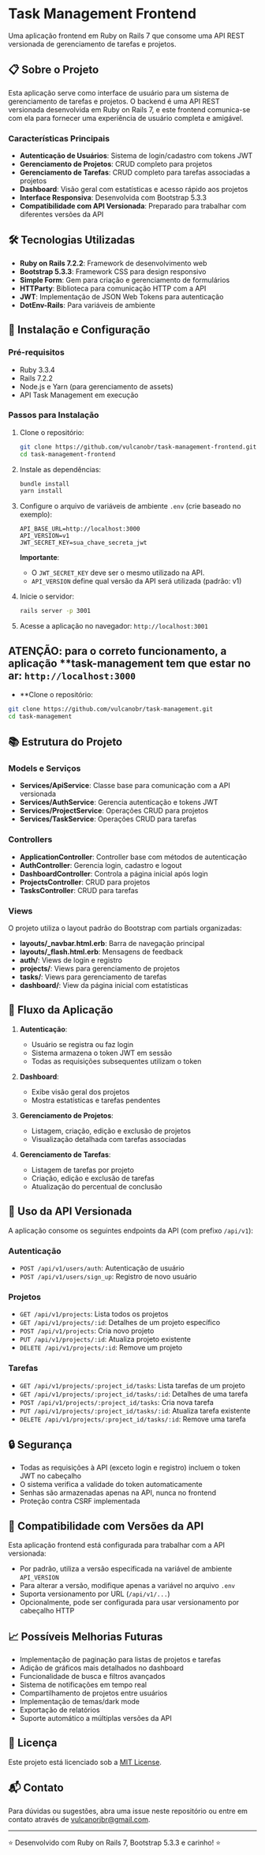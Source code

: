 # Task Management Frontend

Uma aplicação frontend em Ruby on Rails 7 que consome uma API REST versionada de gerenciamento de tarefas e projetos.

## 📋 Sobre o Projeto

Esta aplicação serve como interface de usuário para um sistema de gerenciamento de tarefas e projetos. O backend é uma API REST versionada desenvolvida em Ruby on Rails 7, e este frontend comunica-se com ela para fornecer uma experiência de usuário completa e amigável.

### Características Principais

- **Autenticação de Usuários**: Sistema de login/cadastro com tokens JWT
- **Gerenciamento de Projetos**: CRUD completo para projetos
- **Gerenciamento de Tarefas**: CRUD completo para tarefas associadas a projetos
- **Dashboard**: Visão geral com estatísticas e acesso rápido aos projetos
- **Interface Responsiva**: Desenvolvida com Bootstrap 5.3.3
- **Compatibilidade com API Versionada**: Preparado para trabalhar com diferentes versões da API

## 🛠️ Tecnologias Utilizadas

- **Ruby on Rails 7.2.2**: Framework de desenvolvimento web
- **Bootstrap 5.3.3**: Framework CSS para design responsivo
- **Simple Form**: Gem para criação e gerenciamento de formulários
- **HTTParty**: Biblioteca para comunicação HTTP com a API
- **JWT**: Implementação de JSON Web Tokens para autenticação
- **DotEnv-Rails**: Para variáveis de ambiente

## 🚀 Instalação e Configuração

### Pré-requisitos

- Ruby 3.3.4
- Rails 7.2.2
- Node.js e Yarn (para gerenciamento de assets)
- API Task Management em execução

### Passos para Instalação

1. Clone o repositório:

   ```bash
   git clone https://github.com/vulcanobr/task-management-frontend.git
   cd task-management-frontend
   ```

2. Instale as dependências:

   ```bash
   bundle install
   yarn install
   ```

3. Configure o arquivo de variáveis de ambiente `.env` (crie baseado no exemplo):

   ```
   API_BASE_URL=http://localhost:3000
   API_VERSION=v1
   JWT_SECRET_KEY=sua_chave_secreta_jwt
   ```

   **Importante**:

   - O `JWT_SECRET_KEY` deve ser o mesmo utilizado na API.
   - `API_VERSION` define qual versão da API será utilizada (padrão: v1)

4. Inicie o servidor:

   ```bash
   rails server -p 3001
   ```

5. Acesse a aplicação no navegador: `http://localhost:3001`

## ATENÇÃO: para o correto funcionamento, a aplicação \*\*task-management tem que estar no ar: `http://localhost:3000`

- \*\*Clone o repositório:

```bash
git clone https://github.com/vulcanobr/task-management.git
cd task-management
```

## 📚 Estrutura do Projeto

### Models e Serviços

- **Services/ApiService**: Classe base para comunicação com a API versionada
- **Services/AuthService**: Gerencia autenticação e tokens JWT
- **Services/ProjectService**: Operações CRUD para projetos
- **Services/TaskService**: Operações CRUD para tarefas

### Controllers

- **ApplicationController**: Controller base com métodos de autenticação
- **AuthController**: Gerencia login, cadastro e logout
- **DashboardController**: Controla a página inicial após login
- **ProjectsController**: CRUD para projetos
- **TasksController**: CRUD para tarefas

### Views

O projeto utiliza o layout padrão do Bootstrap com partials organizadas:

- **layouts/\_navbar.html.erb**: Barra de navegação principal
- **layouts/\_flash.html.erb**: Mensagens de feedback
- **auth/**: Views de login e registro
- **projects/**: Views para gerenciamento de projetos
- **tasks/**: Views para gerenciamento de tarefas
- **dashboard/**: View da página inicial com estatísticas

## 🔄 Fluxo da Aplicação

1. **Autenticação**:

   - Usuário se registra ou faz login
   - Sistema armazena o token JWT em sessão
   - Todas as requisições subsequentes utilizam o token

2. **Dashboard**:

   - Exibe visão geral dos projetos
   - Mostra estatísticas e tarefas pendentes

3. **Gerenciamento de Projetos**:

   - Listagem, criação, edição e exclusão de projetos
   - Visualização detalhada com tarefas associadas

4. **Gerenciamento de Tarefas**:
   - Listagem de tarefas por projeto
   - Criação, edição e exclusão de tarefas
   - Atualização do percentual de conclusão

## 📝 Uso da API Versionada

A aplicação consome os seguintes endpoints da API (com prefixo `/api/v1`):

### Autenticação

- `POST /api/v1/users/auth`: Autenticação de usuário
- `POST /api/v1/users/sign_up`: Registro de novo usuário

### Projetos

- `GET /api/v1/projects`: Lista todos os projetos
- `GET /api/v1/projects/:id`: Detalhes de um projeto específico
- `POST /api/v1/projects`: Cria novo projeto
- `PUT /api/v1/projects/:id`: Atualiza projeto existente
- `DELETE /api/v1/projects/:id`: Remove um projeto

### Tarefas

- `GET /api/v1/projects/:project_id/tasks`: Lista tarefas de um projeto
- `GET /api/v1/projects/:project_id/tasks/:id`: Detalhes de uma tarefa
- `POST /api/v1/projects/:project_id/tasks`: Cria nova tarefa
- `PUT /api/v1/projects/:project_id/tasks/:id`: Atualiza tarefa existente
- `DELETE /api/v1/projects/:project_id/tasks/:id`: Remove uma tarefa

## 🔒 Segurança

- Todas as requisições à API (exceto login e registro) incluem o token JWT no cabeçalho
- O sistema verifica a validade do token automaticamente
- Senhas são armazenadas apenas na API, nunca no frontend
- Proteção contra CSRF implementada

## 🔄 Compatibilidade com Versões da API

Esta aplicação frontend está configurada para trabalhar com a API versionada:

- Por padrão, utiliza a versão especificada na variável de ambiente `API_VERSION`
- Para alterar a versão, modifique apenas a variável no arquivo `.env`
- Suporta versionamento por URL (`/api/v1/...`)
- Opcionalmente, pode ser configurada para usar versionamento por cabeçalho HTTP

## 📈 Possíveis Melhorias Futuras

- Implementação de paginação para listas de projetos e tarefas
- Adição de gráficos mais detalhados no dashboard
- Funcionalidade de busca e filtros avançados
- Sistema de notificações em tempo real
- Compartilhamento de projetos entre usuários
- Implementação de temas/dark mode
- Exportação de relatórios
- Suporte automático a múltiplas versões da API

## 📄 Licença

Este projeto está licenciado sob a [MIT License](LICENSE).

## 📬 Contato

Para dúvidas ou sugestões, abra uma issue neste repositório ou entre em contato através de vulcanorjbr@gmail.com.

---

⭐️ Desenvolvido com Ruby on Rails 7, Bootstrap 5.3.3 e carinho! ⭐️
